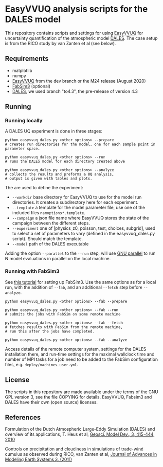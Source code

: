 # EasyVVUQ analysis scripts for the DALES model

This repository contains scripts and settings for
using [EasyVVUQ](https://github.com/UCL-CCS/EasyVVUQ/)
for uncertainty quantification of the atmospheric model
[DALES](https://github.com/dalesteam/dales).
The case setup is from the RICO study by van Zanten et al (see below).

## Requirements

* matplotlib
* numpy
* [EasyVVUQ](https://github.com/UCL-CCS/EasyVVUQ/) from the dev branch or the M24 release (August 2020)
* [FabSim3](https://github.com/djgroen/FabSim3) (optional)
* [DALES](https://github.com/dalesteam/dales), we used branch "to4.3", the pre-release of version 4.3

## Running

### Running locally

A DALES UQ experiment is done in three stages:

```
python easyvvuq_dales.py <other options> --prepare
# creates run directories for the model, one for each sample point in parameter space.

python easyvvuq_dales.py <other options> --run
# runs the DALES model for each directory created above

python easyvvuq_dales.py <other options> --analyze
# collects the results and preforms a UQ analysis,
# output is given with tables and plots.
```

The <other options> are used to define the experiment:

* `--workdir` base directory for EasyVVUQ to use for the model run directories. It creates a subdirectory here for each experiment.
* `--template` a template for the model parameter file, use one of the included files `namoptions*.template`.
* `--campaign` a json file name where EasyVVUQ stores the state of the campaign between the different steps.
* `--experiment` one of [physics_z0, poisson, test, choices, subgrid], used to select a set of parameters to vary (defined in the easyvvuq_dales.py script). Should match the template.
* `--model` path of the DALES executable


Adding the option `--parallel` <N> to the `--run` step, will use [GNU parallel](https://www.gnu.org/software/parallel/) to
run N model evaluations in parallel on the local machine.

### Running with FabSim3

See [this tutorial](https://github.com/wedeling/FabUQCampaign) for setting up FabSim3.
Use the same options as for a local run, with the addition of `--fab`,
and an additional `--fetch` step before `--analyze`.

```
python easyvvuq_dales.py <other options> --fab --prepare

python easyvvuq_dales.py <other options> --fab --run
# submits the jobs with FabSim on some remote machine

python easyvvuq_dales.py <other options> --fab --fetch
# fetches results with FabSim from the remote machine,
# run this after the jobs have completed.

python easyvvuq_dales.py <other options> --fab --analyze
```

Access details of the remote computer system, settings for the DALES installation there,
and run-time settings for the maximal wallclock time and number of MPI tasks for a job
need to be added to the FabSim configuration files, e.g. `deploy/machines_user.yml`.

## License

The scripts in this repository are made available under the terms of
the GNU GPL version 3, see the file COPYING for details. EasyVVUQ,
Fabsim3 and DALES have their own (open source) licenses.


## References

Formulation of the Dutch Atmospheric Large-Eddy Simulation (DALES) and overview of its applications,
T. Heus et al, [Geosci. Model Dev., 3, 415-444, 2010](https://doi.org/10.5194/gmd-3-415-2010)

Controls on precipitation and cloudiness in simulations of trade-wind cumulus as observed during RICO,
van Zanten et al, [Journal of Advances in Modeling Earth Systems 3. (2011)]({https://doi.org/10.1029/2011MS000056)

